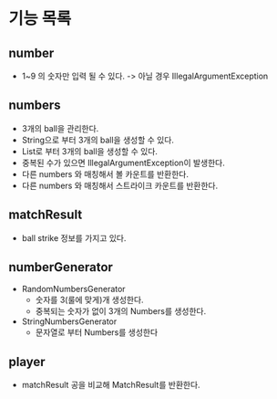 # 기능 목록

## number

- 1~9 의 숫자만 입력 될 수 있다. -> 아닐 경우 IllegalArgumentException

## numbers

- 3개의 ball을 관리한다.
- String으로 부터 3개의 ball을 생성할 수 있다.
- List<integer>로 부터 3개의 ball을 생성할 수 있다.
- 중복된 수가 있으면 IllegalArgumentException이 발생한다.
- 다른 numbers 와 매칭해서 볼 카운트를 반환한다.
- 다른 numbers 와 매칭해서 스트라이크 카운트를 반환한다.

## matchResult

- ball strike 정보를 가지고 있다.

## numberGenerator

- RandomNumbersGenerator
    - 숫자를 3(룰에 맞게)개 생성한다.
    - 중복되는 숫자가 없이 3개의 Numbers를 생성한다.
- StringNumbersGenerator
    - 문자열로 부터 Numbers를 생성한다

## player

- matchResult 공을 비교해 MatchResult를 반환한다.